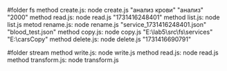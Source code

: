 #folder fs
method create.js: node create.js "анализ крови" "анализ" "2000"
method read.js: node read.js "1731416248401"
method list.js: node list.js
metod rename.js: node rename.js "service_1731416248401.json" "blood_test.json"
method copy.js: node copy.js "E:\lab5\src\fs\services" "E:\carsCopy"
method delete.js: node delete.js "1731416690791" 

#folder stream
method write.js: node write.js
method read.js: node read.js
method transform.js: node transform.js
